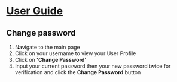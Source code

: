# [User Guide][docs]
[docs]: ../index.html

## Change password

1. Navigate to the main page
1. Click on your username to view your User Profile
1. Click on **'Change Password'**
1. Input your current password then your new password twice for verification and click the **Change Password** button

